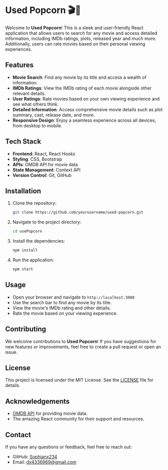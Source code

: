 # Used Popcorn 🎬🍿

Welcome to **Used Popcorn**! This is a sleek and user-friendly React application that allows users to search for any movie and access detailed information, including IMDb ratings, plots, released year and much more. Additionally, users can rate movies based on their personal viewing experiences.

## Features

- **Movie Search**: Find any movie by its title and access a wealth of information.
- **IMDb Ratings**: View the IMDb rating of each movie alongside other relevant details.
- **User Ratings**: Rate movies based on your own viewing experience and see what others think.
- **Detailed Information**: Access comprehensive movie details such as plot summary, cast, release date, and more.
- **Responsive Design**: Enjoy a seamless experience across all devices, from desktop to mobile.

## Tech Stack

- **Frontend**: React, React Hooks
- **Styling**: CSS, Bootstrap
- **APIs**: OMDB API for movie data
- **State Management**: Context API
- **Version Control**: Git, GitHub

## Installation

1. Clone the repository:
   ```bash
   git clone https://github.com/yourusername/used-popcorn.git
2. Navigate to the project directory:
   ```bash
   cd usePopcorn
3. Install the dependencies:
   ```bash
   npm install
4. Run the application:
   ```bash
   npm start


## Usage

- Open your browser and navigate to `http://localhost:3000`
- Use the search bar to find any movie by its title.
- View the movie's IMDb rating and other details.
- Rate the movie based on your viewing experience.

## Contributing

We welcome contributions to **Used Popcorn**! If you have suggestions for new features or improvements, feel free to create a pull request or open an issue.

## License

This project is licensed under the MIT License. See the [LICENSE](LICENSE) file for details.

## Acknowledgements

- [OMDB API](http://www.omdbapi.com/) for providing movie data.
- The amazing React community for their support and resources.

## Contact

If you have any questions or feedback, feel free to reach out:

- GitHub: [Sophianx234](https://github.com/Sophianx234)
- Email: dx4336969@gmail.com


